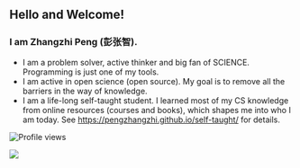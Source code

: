 ## Hello and Welcome! 


### I am Zhangzhi Peng (彭张智).

- I am a problem solver, active thinker and big fan of SCIENCE. Programming is just one of my tools. 
- I am active in open science (open source). My goal is to remove all the barriers in the way of knowledge.
- I am a life-long self-taught student. I learned most of my CS knowledge from online resources (courses and books), which shapes me into who I am today. See https://pengzhangzhi.github.io/self-taught/ for details. 


![Profile views](https://gpvc.arturio.dev/pengzhangzhi)

![](https://github-readme-stats.vercel.app/api?username=pengzhangzhi&theme=dark)



